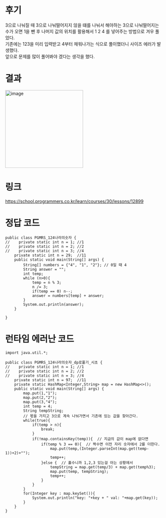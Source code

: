 # 후기
3으로 나눠질 때 3으로 나눠떨어지지 않을 떄를 나눠서 해야하는 3으로 나눠떨어지는 수가 오면 1을 뺀 후 나머지 값의 위치를 활용해서 1 2 4 를 넣어주는 방법으로 겨우 풀었다. <br>
기존에는 123을 미리 입력받고 4부터 채워나가는 식으로 풀이했더니 사이즈 에러가 발생했다. <br>
앞으로 문제를 많이 풀어봐야 겠다는 생각을 했다.

# 결과
<img width="248" alt="image" src="https://github.com/Ryeohwan/TRL/assets/73810834/35b97862-c845-489c-80b3-49a6f130f623">

# 링크
https://school.programmers.co.kr/learn/courses/30/lessons/12899

# 정답 코드
```
public class PGMRS_124나라의숫자 {
//    private static int n = 1;	//1
//    private static int n = 2;	//2
//    private static int n = 3;	//4
    private static int n = 29;	//11
    public static void main(String[] args) {
        String[] numbers = {"4", "1", "2"}; // 0일 때 4
        String answer = "";
        int temp;
        while (n>0){
            temp = n % 3;
            n /= 3;
            if(temp == 0) n--;
            answer = numbers[temp] + answer;
        }
        System.out.println(answer);
    }

}
```

# 런타임 에러난 코드
```
import java.util.*;

public class PGMRS_124나라의숫자_dp로풀기_시초 {
//    private static int n = 1;	//1
//    private static int n = 2;	//2
//    private static int n = 3;	//4
    private static int n = 97;	//11
    private static HashMap<Integer,String> map = new HashMap<>();
    public static void main(String[] args) {
        map.put(1,"1");
        map.put(2,"2");
        map.put(3,"4");
        int temp = 4;
        String tempString;
        // 몫을 가지고 3으로 계속 나눠가면서 기존에 있는 값을 찾아간다.
        while(true){
            if(temp > n){
                break;
            }
            if(!map.containsKey(temp)){  // 지금의 값이 map에 없다면
                if(temp % 3 == 0){  // 짝수면 이전 자리 숫자에서 2를 더한다.
                    map.put(temp,(Integer.parseInt(map.get(temp-1))+2)+"");
                    temp++;
                }else {  // 홀수니까 1,2,3 있는걸 아는 상황에서
                    tempString = map.get(temp/3) + map.get(temp%3);
                    map.put(temp, tempString);
                    temp++;
                }
            }
        }
        for(Integer key : map.keySet()){
            System.out.println("key: "+key + " val: "+map.get(key));
        }
    }
}
```